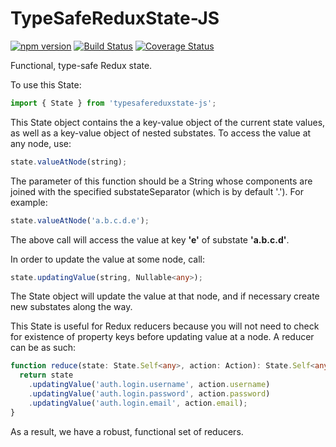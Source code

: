 # TypeSafeReduxState-JS

[![npm version](https://badge.fury.io/js/typesafereduxstate-js.svg)](https://badge.fury.io/js/typesafereduxstate-js)
[![Build Status](https://travis-ci.org/protoman92/TypeSafeReduxState-JS.svg?branch=master)](https://travis-ci.org/protoman92/TypeSafeReduxState-JS)
[![Coverage Status](https://coveralls.io/repos/github/protoman92/TypeSafeReduxState-JS/badge.svg?branch=master)](https://coveralls.io/github/protoman92/TypeSafeReduxState-JS?branch=master)

Functional, type-safe Redux state.

To use this State:

```typescript
import { State } from 'typesafereduxstate-js';
```

This State object contains the a key-value object of the current state values, as well as a key-value object of nested substates. To access the value at any node, use:

```typescript
state.valueAtNode(string);
```

The parameter of this function should be a String whose components are joined with the specified substateSeparator (which is by default '.'). For example:

```typescript
state.valueAtNode('a.b.c.d.e');
```

The above call will access the value at key **'e'** of substate **'a.b.c.d'**.

In order to update the value at some node, call:

```typescript
state.updatingValue(string, Nullable<any>);
```

The State object will update the value at that node, and if necessary create new substates along the way.

This State is useful for Redux reducers because you will not need to check for existence of property keys before updating value at a node. A reducer can be as such:

```typescript
function reduce(state: State.Self<any>, action: Action): State.Self<any> {
  return state
    .updatingValue('auth.login.username', action.username)
    .updatingValue('auth.login.password', action.password)
    .updatingValue('auth.login.email', action.email);
}
```

As a result, we have a robust, functional set of reducers.
